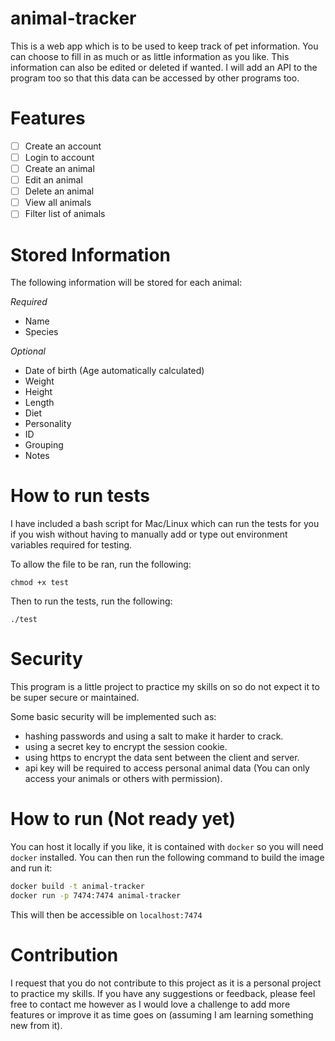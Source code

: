 # animal-tracker

This is a web app which is to be used to keep track of pet information. You can choose to fill in as much or as little information as you like. This information can also be edited or deleted if wanted. I will add an API to the program too so that this data can be accessed by other programs too.

# Features

- [ ] Create an account
- [ ] Login to account
- [ ] Create an animal
- [ ] Edit an animal
- [ ] Delete an animal
- [ ] View all animals
- [ ] Filter list of animals

# Stored Information

The following information will be stored for each animal:

*Required*
- Name
- Species

*Optional*
- Date of birth (Age automatically calculated)
- Weight
- Height
- Length
- Diet
- Personality
- ID
- Grouping
- Notes

# How to run tests

I have included a bash script for Mac/Linux which can run the tests for you if you wish without having to manually add or type out environment variables required for testing. 

To allow the file to be ran, run the following:

`chmod +x test`

Then to run the tests, run the following:

`./test`

# Security 

This program is a little project to practice my skills on so do not expect it to be super secure or maintained.

Some basic security will be implemented such as:
- hashing passwords and using a salt to make it harder to crack.
- using a secret key to encrypt the session cookie.
- using https to encrypt the data sent between the client and server.
- api key will be required to access personal animal data (You can only access your animals or others with permission).

# How to run (Not ready yet)

You can host it locally if you like, it is contained with `docker` so you will need `docker` installed. You can then run the following command to build the image and run it:

```bash
docker build -t animal-tracker
docker run -p 7474:7474 animal-tracker
```

This will then be accessible on `localhost:7474`

# Contribution

I request that you do not contribute to this project as it is a personal project to practice my skills. If you have any suggestions or feedback, please feel free to contact me however as I would love a challenge to add more features or improve it as time goes on (assuming I am learning something new from it).
